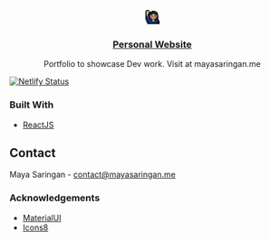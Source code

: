 <p align="center">
  <a href="https://github.com/othneildrew/Best-README-Template">
    <img src="./public/favicon.png" alt="Logo" width="25" height="25">
    <h3 align="center">Personal Website</h3>
  </a>

  <p align="center">
    Portfolio to showcase Dev work. Visit at mayasaringan.me
  </p>

[![Netlify Status](https://api.netlify.com/api/v1/badges/bb59fc47-5f6c-4ac7-bdbf-976e5f961093/deploy-status)](https://app.netlify.com/sites/mayasaringan/deploys)

</p>

### Built With

-   [ReactJS](https://reactjs.org/)

## Contact

Maya Saringan - contact@mayasaringan.me

### Acknowledgements

-   [MaterialUI](https://material-ui.com/)
-   [Icons8](https://icons8.com/)
